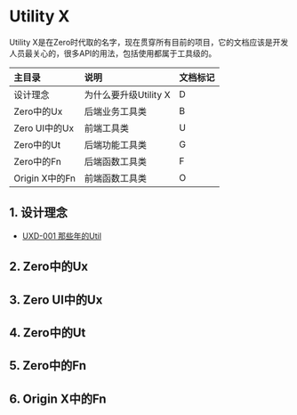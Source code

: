 # Utility X

Utility X是在Zero时代取的名字，现在贯穿所有目前的项目，它的文档应该是开发人员最关心的，很多API的用法，包括使用都属于工具级的。

| 主目录 | 说明 | 文档标记 |
| :--- | :--- | :--- |
| 设计理念 | 为什么要升级Utility X | D |
| Zero中的Ux | 后端业务工具类 | B |
| Zero UI中的Ux | 前端工具类 | U |
| Zero中的Ut | 后端功能工具类 | G |
| Zero中的Fn | 后端函数工具类 | F |
| Origin X中的Fn | 前端函数工具类 | O |

## 1. 设计理念

* [UXD-001 那些年的Util](/utility-x/1-she-ji-li-nian/uxd-001-ling-ren-fan-suo-de-util.html)

## 2. Zero中的Ux

## 3. Zero UI中的Ux

## 4. Zero中的Ut

## 5. Zero中的Fn

## 6. Origin X中的Fn



